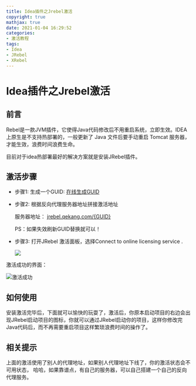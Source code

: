 ```yaml
---
title: Idea插件之Jrebel激活
copyright: true
mathjax: true
date: 2021-01-04 16:29:52
categories:
- 激活教程
tags:
- Idea
- JRebel
- XRebel
---
```


# Idea插件之Jrebel激活

## 前言

Rebel是一款JVM插件，它使得Java代码修改后不用重启系统，立即生效。IDEA上原生是不支持热部署的，一般更新了 Java 文件后要手动重启 Tomcat 服务器，才能生效，浪费时间浪费生命。

目前对于idea热部署最好的解决方案就是安装JRebel插件。




## 激活步骤

- 步骤1: 生成一个GUID: [在线生成GUID](https://www.guidgen.com/)

- 步骤2: 根据反向代理服务器地址拼接激活地址

  服务器地址： [jrebel.qekang.com/{GUID}](https://jrebel.qekang.com/{GUID})

  PS：如果失效刷新GUID替换就可以！

- 步骤3: 打开JRebel 激活面板，选择Connect to online licensing service .

  ![](https://gitee.com/junpzx/blog-img/raw/master//img/20210105135219.png)

激活成功的界面：

![激活成功](https://gitee.com/junpzx/blog-img/raw/master//img/20210105135233.png)



## 如何使用

安装激活完毕后，下面就可以愉快的玩耍了，激活后，你原本启动项目的右边会出现JRebel启动项目的图标，你就可以通过JRebel启动你的项目，这样你修改完Java代码后，而不再需要重启项目这样繁琐浪费时间的操作了。



## 相关提示

上面的激活使用了别人的代理地址，如果别人代理地址下线了，你的激活状态会不可用状态， 哈哈，如果靠谱点，有自己的服务器，可以自己搭建一个自己的反向代理服务。